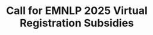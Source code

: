 ---
title: Call for EMNLP 2025 Virtual Registration Subsidies

layout: single
permalink: /calls/virtual_subsidies/
sidebar: 
    nav: "calls"
toc: true
toc_sticky: true
---